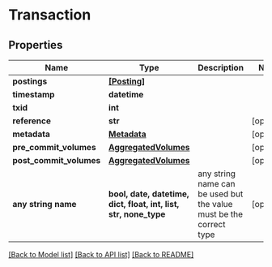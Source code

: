 # Transaction


## Properties
Name | Type | Description | Notes
------------ | ------------- | ------------- | -------------
**postings** | [**[Posting]**](Posting.md) |  | 
**timestamp** | **datetime** |  | 
**txid** | **int** |  | 
**reference** | **str** |  | [optional] 
**metadata** | [**Metadata**](Metadata.md) |  | [optional] 
**pre_commit_volumes** | [**AggregatedVolumes**](AggregatedVolumes.md) |  | [optional] 
**post_commit_volumes** | [**AggregatedVolumes**](AggregatedVolumes.md) |  | [optional] 
**any string name** | **bool, date, datetime, dict, float, int, list, str, none_type** | any string name can be used but the value must be the correct type | [optional]

[[Back to Model list]](../README.md#documentation-for-models) [[Back to API list]](../README.md#documentation-for-api-endpoints) [[Back to README]](../README.md)


